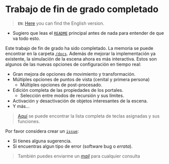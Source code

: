 # Trabajo de fin de grado completado
> **`EN`**: [Here](./1-DissertationCompleted-EN.md) you can find the English version.

* Sugiero que leas el [`README`](./../README%20-%20ES.md) principal antes de nada para entender de que va todo esto.

Este trabajo de fin de grado ha sido completado. La memoria se puede encontrar en la carpeta [`/docs`](./../Docs). Además de mejorar la implementación ya existente, la simulación de la escena ahora es más interactiva. Estos son algunos de las nuevas opciones de configuración en tiempo real:

* Gran mejora de opciones de movimiento y transformación.
* Múltiples opciones de puntos de vista (cenital y primera persona)
	* Múltiples opciones de post-procesado.
* Edición completa de las propiedades de los portales.
	* Selección entre modos de recursión y sus límites.
* Activación y desactivación de objetos interesantes de la escena.
* Y más...

> [Aquí](./../Docs/keyMapping%20-%20ES.md) se puede encontrar la lista completa de teclas asignadas y sus funciones.

Por favor considera crear un [`issue`](https://github.com/dimateos/TFG_Portals/issues):

* Si tienes alguna sugerencia.
* Si encuentras algun tipo de error (software bug o *errata*).

> También puedes enviarme un [*mail*](https://github.com/dimateos) para cualquier consulta
